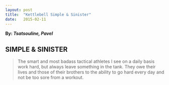 ```yaml
---
layout: post
title:  "Kettlebell Simple & Sinister"
date:   2015-02-11
---
```

 
**By: *Tsatsouline, Pavel***

## SIMPLE & SINISTER 
> The smart and most badass tactical athletes I see on a daily basis work hard, but always leave something in the tank. They owe their lives and those of their brothers to the ability to go hard every day and not be too sore from a workout.